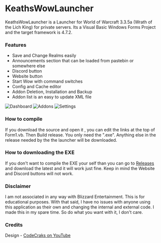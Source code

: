 # KeathsWowLauncher

KeathsWowLauncher is a Launcher for World of Warcraft 3.3.5a (Wrath of the Lich King) for private servers. Its a Visual Basic Windows Forms Project and the target framework is 4.7.2.

### Features

- Save and Change Realms easily
- Announcements section that can be loaded from pastebin or somewhere else
- Discord button
- Website button
- Start Wow with command switches
- Config and Cache editor
- Addon Deletion, Installation and Backup
- Addon list is an easy to update XML file

![Dashboard](https://i.imgur.com/d421Q1Z.png)
![Addons](https://i.imgur.com/dQJMMO9.png)
![Settings](https://i.imgur.com/M4QzkJZ.png)

### How to compile

If you download the source and open it , you can edit the links at the top of Form1.vb. Then Build release. You only need the ".exe". Anything else in the release needed by the the launcher will be downloaded.

### How to downloading the EXE

If you don't want to compile the EXE your self than you can go to [Releases](https://github.com/dady172172/KeathsWowLauncher/releases "Here") and download the latest and it will work just fine. Keep in mind the Website and Discord buttons will not work.

### Disclaimer

I am not associated in any way with Blizzard Entertainment. This is for educational purposes. With that said, I have no issues with anyone using this application as their own and changing the internal and external code. I made this in my spare time. So do what you want with it, I don't care.

### Credits
Design - [CodeCraks on YouTube](https://youtu.be/vYDyGxoq9JU "CodeCraks on YouTube")
